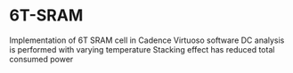 # 6T-SRAM
Implementation of 6T SRAM cell in Cadence Virtuoso software
DC analysis is performed with varying temperature
Stacking effect has reduced total consumed power
